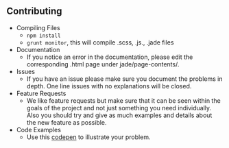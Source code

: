 ## Contributing
- Compiling Files
  - `npm install`
  - `grunt monitor`, this will compile .scss, .js., .jade files
- Documentation
  - If you notice an error in the documentation, please edit the corresponding .html page under jade/page-contents/.
- Issues
  - If you have an issue please make sure you document the problems in depth. One line issues with no explanations will be closed.
- Feature Requests
  - We like feature requests but make sure that it can be seen within the goals of the project and not just something you need individually. Also you should try and give as much examples and details about the new feature as possible.
- Code Examples
  - Use this [codepen](http://codepen.io/Dogfalo/pen/xbzPQV) to illustrate your problem.
